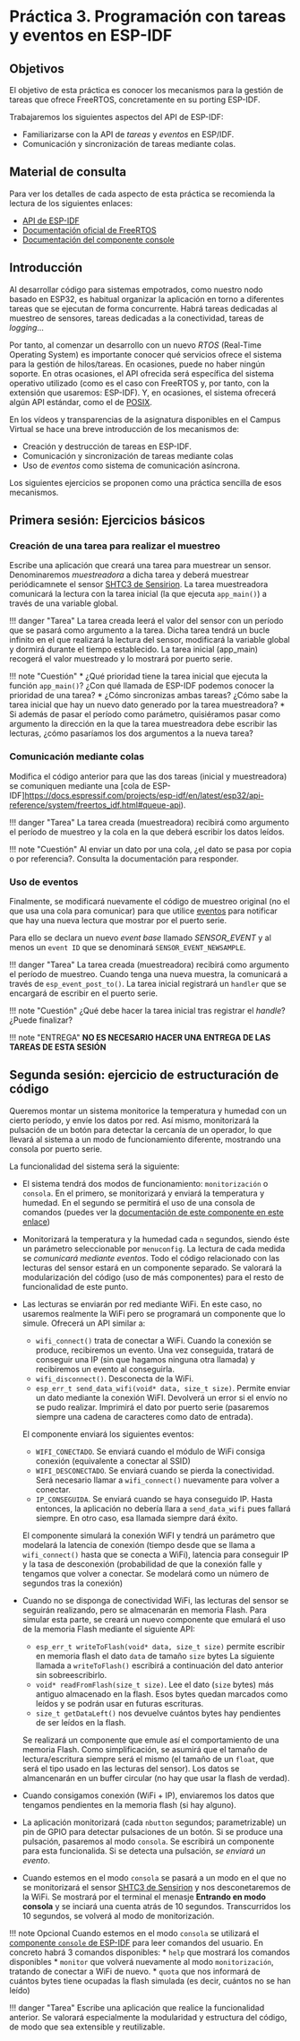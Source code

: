 # Práctica 3. Programación con tareas y eventos en ESP-IDF

## Objetivos

El objetivo  de esta práctica es conocer los mecanismos para la gestión de tareas
que ofrece FreeRTOS, concretamente en su porting  ESP-IDF.

Trabajaremos los siguientes aspectos del API de ESP-IDF:

* Familiarizarse con la API de *tareas* y *eventos* en ESP/IDF.
* Comunicación y sincronización de tareas mediante colas.

## Material de consulta
Para ver los detalles de cada aspecto de esta práctica se recomienda la lectura de los siguientes enlaces:

* [API de ESP-IDF](https://docs.espressif.com/projects/esp-idf/en/latest/esp32/api-reference/system/freertos_idf.html)
* [Documentación oficial de FreeRTOS](https://www.freertos.org/Documentation/00-Overview)
* [Documentación del componente console](https://docs.espressif.com/projects/esp-idf/en/stable/esp32/api-reference/system/console.html)


## Introducción

Al desarrollar código para sistemas empotrados, como nuestro nodo basado en ESP32, es habitual organizar la aplicación en torno a diferentes tareas que se ejecutan de forma concurrente. Habrá tareas dedicadas al muestreo de sensores, tareas dedicadas a la conectividad, tareas de *logging*... 

Por tanto, al comenzar un desarrollo con un nuevo *RTOS* (Real-Time Operating System) es importante conocer qué servicios ofrece el sistema para la gestión de hilos/tareas. En ocasiones, puede no haber ningún soporte. En otras ocasiones, el API ofrecida será específica del sistema operativo utilizado (como es el caso con FreeRTOS y, por tanto, con la extensión que usaremos: ESP-IDF). Y, en ocasiones, el sistema ofrecerá algún API estándar, como el de [POSIX](https://pubs.opengroup.org/onlinepubs/9699919799/basedefs/pthread.h.html).

En los vídeos y transparencias de la asignatura disponibles en el Campus Virtual se hace una breve introducción de los mecanismos de:

* Creación y destrucción de tareas en ESP-IDF.
* Comunicación y sincronización de tareas mediante colas 
* Uso de *eventos* como sistema de comunicación asíncrona.

Los siguientes ejercicios se proponen como una práctica sencilla de esos mecanismos.


## Primera sesión: Ejercicios básicos



### Creación de una tarea para realizar el muestreo

Escribe una aplicación que creará una tarea para muestrear un sensor. Denominaremos *muestreadora* a dicha tarea y deberá muestrear periódicamnete el sensor [SHTC3 de Sensirion](https://sensirion.com/resource/datasheet/shtc3).  La tarea muestreadora comunicará la lectura con la tarea inicial (la que ejecuta `app_main()`) a través de una variable global. 

!!! danger "Tarea"
	La tarea creada leerá el valor del sensor  con un período que se pasará como argumento a la tarea. Dicha tarea tendrá un bucle infinito en el que realizará la lectura del sensor, modificará la variable global y dormirá durante el tiempo establecido. La tarea inicial (app_main) recogerá el valor muestreado y lo mostrará por puerto serie.

!!! note "Cuestión"
    * ¿Qué prioridad tiene la tarea inicial que ejecuta la función `app_main()`? ¿Con qué llamada de ESP-IDF podemos conocer la prioridad de una tarea?
	* ¿Cómo sincronizas ambas tareas? ¿Cómo sabe la tarea inicial que hay un nuevo dato generado por la tarea muestreadora?
	* Si además de pasar el período como parámetro, quisiéramos pasar como argumento la dirección en la que la tarea muestreadora debe escribir las lecturas, ¿cómo pasaríamos los dos argumentos a la nueva tarea?


### Comunicación mediante colas

Modifica el código anterior para que las dos tareas (inicial y muestreadora) se comuniquen mediante una [cola de ESP-IDF]https://docs.espressif.com/projects/esp-idf/en/latest/esp32/api-reference/system/freertos_idf.html#queue-api).

!!! danger "Tarea" 
    La tarea creada (muestreadora) recibirá como argumento el período de muestreo y la cola en la que deberá escribir los datos leídos.
  
!!! note "Cuestión"
    Al enviar un dato por una cola, ¿el dato se pasa por copia o por referencia?. Consulta la documentación para responder.

### Uso de eventos

Finalmente, se modificará nuevamente el código de muestreo original (no el que usa una cola para comunicar) para que utilice [eventos](https://docs.espressif.com/projects/esp-idf/en/latest/esp32/api-reference/system/esp_event.html) para notificar que hay una nueva lectura que mostrar por el puerto serie.

Para ello se declara un nuevo *event base* llamado *SENSOR_EVENT* y al menos un `event ID` que se denominará `SENSOR_EVENT_NEWSAMPLE`.

!!! danger "Tarea" 
    La tarea creada (muestreadora) recibirá como argumento el período de muestreo. Cuando tenga una nueva muestra, la comunicará a través de `esp_event_post_to()`. La tarea inicial registrará un `handler` que se encargará de escribir en el puerto serie.

!!! note "Cuestión"
    ¿Qué debe hacer la tarea inicial tras registrar el *handle*? ¿Puede finalizar?   


!!! note "ENTREGA"
    **NO ES NECESARIO HACER UNA ENTREGA DE LAS TAREAS DE ESTA SESIÓN** 

## Segunda sesión: ejercicio de estructuración de código


Queremos montar un sistema monitorice la temperatura y humedad con un cierto período, y envíe los datos por red.  Así mismo, monitorizará la pulsación de un botón para detectar la cercanía de un operador, lo que llevará al sistema a un modo de funcionamiento diferente, mostrando una consola por puerto serie.

La funcionalidad del sistema será la siguiente:

* El sistema tendrá dos modos de funcionamiento: `monitorización`  o `consola`. En el primero, se monitorizará y enviará la temperatura y humedad. En el segundo se permitirá el uso de una consola de comandos (puedes ver la   [documentación de este componente en este enlace](https://docs.espressif.com/projects/esp-idf/en/stable/esp32/api-reference/system/console.html))

* Monitorizará la temperatura y la humedad cada `n` segundos, siendo éste un parámetro seleccionable por `menuconfig`. La lectura de cada medida se *comunicará mediante eventos*. Todo el código relacionado con las lecturas del sensor estará en un componente separado. Se valorará la modularización del código (uso de más componentes) para el resto de funcionalidad de este punto.

* Las lecturas se enviarán por red mediante WiFi. En este caso, no usaremos realmente la WiFi pero se programará un componente que lo simule. Ofrecerá un API similar a:
    * `wifi_connect()` trata de conectar a WiFi. Cuando la conexión se produce, recibiremos un evento. Una vez conseguida, tratará de conseguir una IP (sin que hagamos ninguna otra llamada)  y recibiremos un evento al conseguirla.
     * `wifi_disconnect()`. Desconecta de la WiFi.
    * `esp_err_t send_data_wifi(void* data, size_t size)`. Permite enviar un dato mediante la conexión WiFI. Devolverá un error si el envío no se pudo realizar. Imprimirá el dato por puerto serie (pasaremos siempre una cadena de caracteres como dato de entrada).

    El componente enviará los siguientes eventos:
    * `WIFI_CONECTADO`. Se enviará cuando el módulo de WiFi consiga conexión (equivalente a conectar al SSID)
    * `WIFI_DESCONECTADO`. Se enviará cuando se pierda la conectividad. Será necesario llamar a `wifi_connect()` nuevamente para volver a conectar.
    * `IP_CONSEGUIDA`. Se enviará cuando se haya conseguido IP. Hasta entonces, la aplicación no debería llara a `send_data_wifi` pues fallará siempre. En otro caso, esa llamada siempre dará éxito.

    El componente simulará la conexión WiFI y tendrá un parámetro que modelará la latencia de conexión (tiempo desde que se llama a `wifi_connect()` hasta que se conecta a WiFi), latencia para conseguir IP y la tasa de desconexión (probabilidad de que la conexión falle y tengamos que volver a conectar. Se modelará como un número de segundos tras la conexión)

* Cuando no se disponga de conectividad WiFi, las lecturas del sensor se seguirán realizando, pero se almacenarán en memoria Flash. Para simular esta parte, se creará un nuevo componente que emulará el uso de la memoria Flash mediante el siguiente API:
    *  `esp_err_t writeToFlash(void* data, size_t size)`  permite escribir en memoria flash el dato `data` de tamaño `size` bytes La siguiente llamada a  `writeToFlash()` escribirá a continuación del dato anterior sin sobreescribirlo.
    *  `void* readFromFlash(size_t size)`. Lee el dato (`size` bytes) más antiguo almacenado en la flash. Esos bytes quedan marcados como leídos y se podrán usar en futuras escrituras.
    * `size_t getDataLeft()` nos devuelve cuántos bytes hay pendientes de ser leídos en la flash.

    Se realizará un componente que emule así el comportamiento de una memoria Flash. Como simplificación, se asumirá que el tamaño de lectura/escritura siempre será el mismo (el tamaño de un `float`, que será el tipo usado en las lecturas del sensor). Los datos se almancenarán en un buffer circular (no hay que usar la flash de verdad).

* Cuando consigamos conexión (WiFi + IP), enviaremos los datos que tengamos pendientes en la memoria flash (si hay alguno).

* La aplicación monitorizará (cada `nbutton` segundos; parametrizable) un pin de GPIO para detectar pulsaciones de un botón. Si se produce una pulsación, pasaremos al modo `consola`. Se escribirá un componente para esta funcionalida. Si se detecta una pulsación,  *se enviará un evento*.

* Cuando estemos en el modo `consola` se pasará a un modo en el que no se monitorizará el sensor [SHTC3 de Sensirion](https://github.com/esp-rs/esp-rust-board?tab=readme-ov-file#:~:text=SHTC3-,Datasheet,-Link)  y nos desconetaremos de la WiFi. Se mostrará por el terminal el menasje **Entrando en modo consola** y se inciará una cuenta atrás de 10 segundos. Transcurridos los 10 segundos, se volverá al modo de monitorización.

!!! note Opcional
 Cuando estemos en el modo `consola` se utilizará el [componente `console` de ESP-IDF](https://docs.espressif.com/projects/esp-idf/en/stable/esp32/api-reference/system/console.html)  para leer comandos del usuario. En concreto habrá 3 comandos disponibles:
    * `help` que mostrará los comandos disponibles
    * `monitor` que volverá nuevamente al modo `monitorización`, tratando de conectar a WiFi de nuevo.
    * `quota` que nos informará de cuántos bytes tiene ocupadas la flash simulada (es decir, cuántos no se han leído)

 

!!! danger "Tarea" 
    Escribe una aplicación que realice la funcionalidad anterior. Se valorará especialmente la modularidad y estructura del código, de modo que sea extensible y reutilizable.
    







